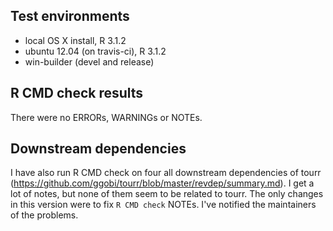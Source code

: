 ## Test environments
* local OS X install, R 3.1.2
* ubuntu 12.04 (on travis-ci), R 3.1.2
* win-builder (devel and release)

## R CMD check results
There were no ERRORs, WARNINGs or NOTEs.

## Downstream dependencies
I have also run R CMD check on four all downstream dependencies of tourr 
(https://github.com/ggobi/tourr/blob/master/revdep/summary.md). I get a lot of notes, but none of them seem to be related to tourr. The only changes in this version were to fix `R CMD check` NOTEs. I've notified the maintainers of the problems.
